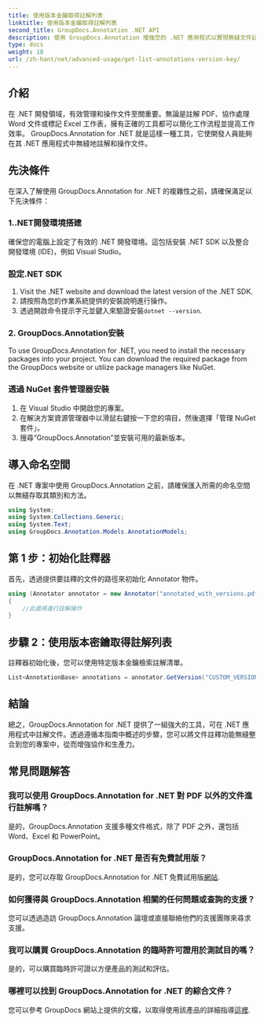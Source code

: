 ```yaml
---
title: 使用版本金鑰取得註解列表
linktitle: 使用版本金鑰取得註解列表
second_title: GroupDocs.Annotation .NET API
description: 使用 GroupDocs.Annotation 增強您的 .NET 應用程式以實現無縫文件註釋。請遵循我們的逐步指南進行有效整合。
type: docs
weight: 18
url: /zh-hant/net/advanced-usage/get-list-annotations-version-key/
---
```

## 介紹
在 .NET 開發領域，有效管理和操作文件至關重要。無論是註解 PDF、協作處理 Word 文件或標記 Excel 工作表，擁有正確的工具都可以簡化工作流程並提高工作效率。 GroupDocs.Annotation for .NET 就是這樣一種工具，它使開發人員能夠在其 .NET 應用程式中無縫地註解和操作文件。
## 先決條件
在深入了解使用 GroupDocs.Annotation for .NET 的複雜性之前，請確保滿足以下先決條件：
### 1..NET開發環境搭建
確保您的電腦上設定了有效的 .NET 開發環境。這包括安裝 .NET SDK 以及整合開發環境 (IDE)，例如 Visual Studio。
### 設定.NET SDK
1. Visit the .NET website and download the latest version of the .NET SDK.
2. 請按照為您的作業系統提供的安裝說明進行操作。
3. 透過開啟命令提示字元並鍵入來驗證安裝`dotnet --version`.
### 2. GroupDocs.Annotation安裝
To use GroupDocs.Annotation for .NET, you need to install the necessary packages into your project. You can download the required package from the GroupDocs website or utilize package managers like NuGet.
### 透過 NuGet 套件管理器安裝
1. 在 Visual Studio 中開啟您的專案。
2. 在解決方案資源管理器中以滑鼠右鍵按一下您的項目，然後選擇「管理 NuGet 套件」。
3. 搜尋“GroupDocs.Annotation”並安裝可用的最新版本。

## 導入命名空間
在 .NET 專案中使用 GroupDocs.Annotation 之前，請確保匯入所需的命名空間以無縫存取其類別和方法。
```csharp
using System;
using System.Collections.Generic;
using System.Text;
using GroupDocs.Annotation.Models.AnnotationModels;
```
## 第 1 步：初始化註釋器
首先，透過提供要註釋的文件的路徑來初始化 Annotator 物件。
```csharp
using (Annotator annotator = new Annotator("annotated_with_versions.pdf"))
{
    //此處將進行註解操作
}
```
## 步驟 2：使用版本密鑰取得註解列表
註釋器初始化後，您可以使用特定版本金鑰檢索註解清單。
```csharp
List<AnnotationBase> annotations = annotator.GetVersion("CUSTOM_VERSION");
```

## 結論
總之，GroupDocs.Annotation for .NET 提供了一組強大的工具，可在 .NET 應用程式中註解文件。透過遵循本指南中概述的步驟，您可以將文件註釋功能無縫整合到您的專案中，從而增強協作和生產力。
## 常見問題解答
### 我可以使用 GroupDocs.Annotation for .NET 對 PDF 以外的文件進行註解嗎？
是的，GroupDocs.Annotation 支援多種文件格式，除了 PDF 之外，還包括 Word、Excel 和 PowerPoint。
### GroupDocs.Annotation for .NET 是否有免費試用版？
是的，您可以存取 GroupDocs.Annotation for .NET 免費試用版[網站](https://releases.groupdocs.com/annotation/net/).
### 如何獲得與 GroupDocs.Annotation 相關的任何問題或查詢的支援？
您可以透過造訪 GroupDocs.Annotation 論壇或直接聯絡他們的支援團隊來尋求支援。
### 我可以購買 GroupDocs.Annotation 的臨時許可證用於測試目的嗎？
是的，可以購買臨時許可證以方便產品的測試和評估。
### 哪裡可以找到 GroupDocs.Annotation for .NET 的綜合文件？
您可以參考 GroupDocs 網站上提供的文檔，以取得使用該產品的詳細指導[這裡]( https://reference.groupdocs.com/annotation/net/).